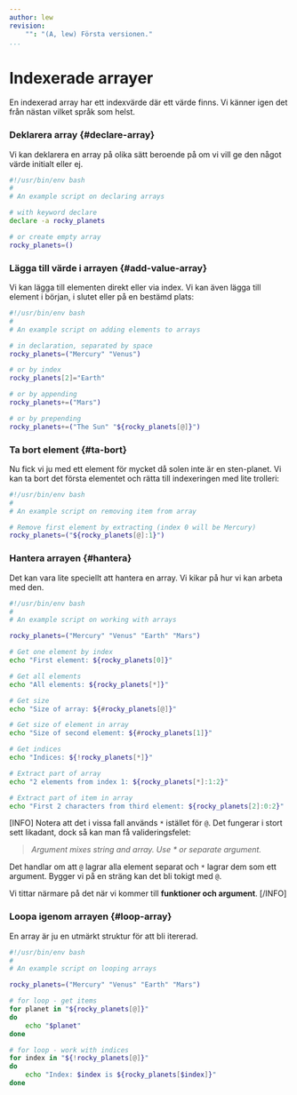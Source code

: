```yaml
---
author: lew
revision:
    "": "(A, lew) Första versionen."
...
```


Indexerade arrayer
=======================

En indexerad array har ett indexvärde där ett värde finns. Vi känner igen det från nästan vilket språk som helst.



### Deklarera array {#declare-array}

Vi kan deklarera en array på olika sätt beroende på om vi vill ge den något värde initialt eller ej.

```bash
#!/usr/bin/env bash
#
# An example script on declaring arrays

# with keyword declare
declare -a rocky_planets

# or create empty array
rocky_planets=()
```



### Lägga till värde i arrayen {#add-value-array}

Vi kan lägga till elementen direkt eller via index. Vi kan även lägga till element i början, i slutet eller på en bestämd plats:

```bash
#!/usr/bin/env bash
#
# An example script on adding elements to arrays

# in declaration, separated by space
rocky_planets=("Mercury" "Venus")

# or by index
rocky_planets[2]="Earth"

# or by appending
rocky_planets+=("Mars")

# or by prepending
rocky_planets+=("The Sun" "${rocky_planets[@]}")
```



### Ta bort element {#ta-bort}

Nu fick vi ju med ett element för mycket då solen inte är en sten-planet. Vi kan ta bort det första elementet och rätta till indexeringen med lite trolleri:

```bash
#!/usr/bin/env bash
#
# An example script on removing item from array

# Remove first element by extracting (index 0 will be Mercury)
rocky_planets=("${rocky_planets[@]:1}")
```



### Hantera arrayen {#hantera}

Det kan vara lite speciellt att hantera en array. Vi kikar på hur vi kan arbeta med den.

```bash
#!/usr/bin/env bash
#
# An example script on working with arrays

rocky_planets=("Mercury" "Venus" "Earth" "Mars")

# Get one element by index
echo "First element: ${rocky_planets[0]}"

# Get all elements
echo "All elements: ${rocky_planets[*]}"

# Get size
echo "Size of array: ${#rocky_planets[@]}"

# Get size of element in array
echo "Size of second element: ${#rocky_planets[1]}"

# Get indices
echo "Indices: ${!rocky_planets[*]}"

# Extract part of array
echo "2 elements from index 1: ${rocky_planets[*]:1:2}"

# Extract part of item in array
echo "First 2 characters from third element: ${rocky_planets[2]:0:2}"
```

[INFO]
Notera att det i vissa fall används `*` istället för `@`. Det fungerar i stort sett likadant, dock så kan man få valideringsfelet:

> *Argument mixes string and array. Use * or separate argument.*

Det handlar om att `@` lagrar alla element separat och `*` lagrar dem som ett argument. Bygger vi på en sträng kan det bli tokigt med `@`.

Vi tittar närmare på det när vi kommer till **funktioner och argument**.
[/INFO]



### Loopa igenom arrayen {#loop-array}

En array är ju en utmärkt struktur för att bli itererad.

```bash
#!/usr/bin/env bash
#
# An example script on looping arrays

rocky_planets=("Mercury" "Venus" "Earth" "Mars")

# for loop - get items
for planet in "${rocky_planets[@]}"
do
    echo "$planet"
done

# for loop - work with indices
for index in "${!rocky_planets[@]}"
do
    echo "Index: $index is ${rocky_planets[$index]}"
done
```
